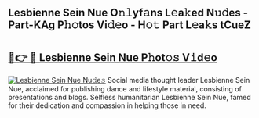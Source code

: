 ## Lesbienne Sein Nue O𝚗𝚕yf𝚊ns L𝚎a𝚔ed N𝚞𝚍es - Part-KAg P𝚑𝚘tos Vi𝚍𝚎o - H𝚘𝚝 Part L𝚎a𝚔s tCueZ

# <h2><a href="http://kf0tpgr.oniu.top/?m=Lesbienne+Sein+Nue">🔗👉 🔴 Lesbienne Sein Nue P𝚑ot𝚘𝚜 V𝚒d𝚎o</a></h2>

[![Lesbienne Sein Nue Nu𝚍e𝚜](https://i.imgur.com/0qMVB7G.gif)](http://kf0tpgr.oniu.top/?m=Lesbienne+Sein+Nue)
Social media thought leader Lesbienne Sein Nue, acclaimed for publishing dance and lifestyle material, consisting of presentations and blogs. Selfless humanitarian Lesbienne Sein Nue, famed for their dedication and compassion in helping those in need.  
